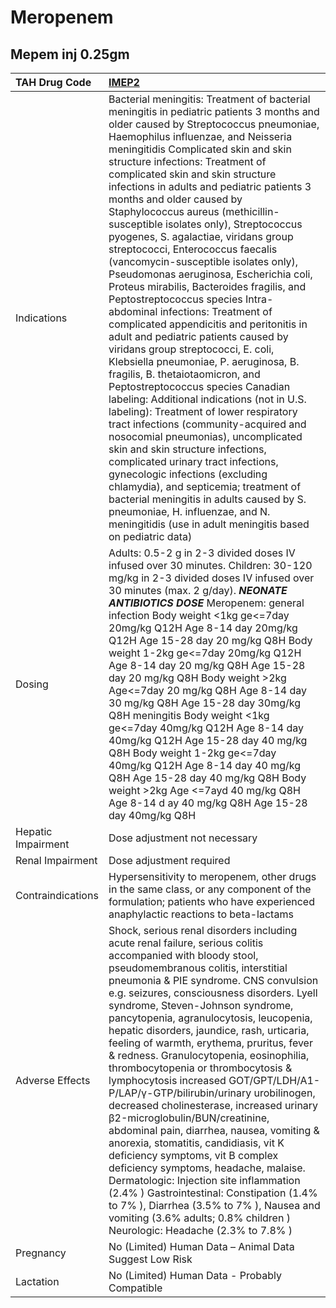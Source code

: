 # Meropenem

## Mepem inj 0.25gm

| TAH Drug Code      | [IMEP2](https://www.tahsda.org.tw/drugs/hissearch.php?drug_code=IMEP2)                                                                                                                                                                                                                                                                                                                                                                                                                                                                                                                                                                                                                                                                                                                                                                                                                                                                                                                                                                                                                                                                                                                                                                                                                                                                                                                                                                          |
|:-------------------|:------------------------------------------------------------------------------------------------------------------------------------------------------------------------------------------------------------------------------------------------------------------------------------------------------------------------------------------------------------------------------------------------------------------------------------------------------------------------------------------------------------------------------------------------------------------------------------------------------------------------------------------------------------------------------------------------------------------------------------------------------------------------------------------------------------------------------------------------------------------------------------------------------------------------------------------------------------------------------------------------------------------------------------------------------------------------------------------------------------------------------------------------------------------------------------------------------------------------------------------------------------------------------------------------------------------------------------------------------------------------------------------------------------------------------------------------|
| Indications        | Bacterial meningitis: Treatment of bacterial meningitis in pediatric patients 3 months and older caused by Streptococcus pneumoniae, Haemophilus influenzae, and Neisseria meningitidis Complicated skin and skin structure infections: Treatment of complicated skin and skin structure infections in adults and pediatric patients 3 months and older caused by Staphylococcus aureus (methicillin-susceptible isolates only), Streptococcus pyogenes, S. agalactiae, viridans group streptococci, Enterococcus faecalis (vancomycin-susceptible isolates only), Pseudomonas aeruginosa, Escherichia coli, Proteus mirabilis, Bacteroides fragilis, and Peptostreptococcus species Intra-abdominal infections: Treatment of complicated appendicitis and peritonitis in adult and pediatric patients caused by viridans group streptococci, E. coli, Klebsiella pneumoniae, P. aeruginosa, B. fragilis, B. thetaiotaomicron, and Peptostreptococcus species Canadian labeling: Additional indications (not in U.S. labeling): Treatment of lower respiratory tract infections (community-acquired and nosocomial pneumonias), uncomplicated skin and skin structure infections, complicated urinary tract infections, gynecologic infections (excluding chlamydia), and septicemia; treatment of bacterial meningitis in adults caused by S. pneumoniae, H. influenzae, and N. meningitidis (use in adult meningitis based on pediatric data) |
| Dosing             | Adults: 0.5-2 g in 2-3 divided doses IV infused over 30 minutes. Children: 30-120 mg/kg in 2-3 divided doses IV infused over 30 minutes (max. 2 g/day). *****NEONATE ANTIBIOTICS DOSE***** Meropenem: general infection Body weight <1kg ge<=7day 20mg/kg Q12H  Age 8-14 day 20mg/kg Q12H  Age 15-28 day 20 mg/kg Q8H Body weight 1-2kg ge<=7day 20mg/kg Q12H  Age 8-14 day 20 mg/kg Q8H  Age 15-28 day 20 mg/kg Q8H Body weight >2kg Age<=7day 20 mg/kg Q8H  Age 8-14 day 30 mg/kg Q8H  Age 15-28 day 30mg/kg Q8H meningitis Body weight <1kg ge<=7day 40mg/kg Q12H  Age 8-14 day 40mg/kg Q12H  Age 15-28 day 40 mg/kg Q8H Body weight 1-2kg ge<=7day 40mg/kg Q12H  Age 8-14 day 40 mg/kg Q8H  Age 15-28 day 40 mg/kg Q8H Body weight >2kg Age <=7ayd 40 mg/kg Q8H  Age 8-14 d ay 40 mg/kg Q8H  Age 15-28 day 40mg/kg Q8H                                                                                                                                                                                                                                                                                                                                                                                                                                                                                                                                                                                                                      |
| Hepatic Impairment | Dose adjustment not necessary                                                                                                                                                                                                                                                                                                                                                                                                                                                                                                                                                                                                                                                                                                                                                                                                                                                                                                                                                                                                                                                                                                                                                                                                                                                                                                                                                                                                                   |
| Renal Impairment   | Dose adjustment required                                                                                                                                                                                                                                                                                                                                                                                                                                                                                                                                                                                                                                                                                                                                                                                                                                                                                                                                                                                                                                                                                                                                                                                                                                                                                                                                                                                                                        |
| Contraindications  | Hypersensitivity to meropenem, other drugs in the same class, or any component of the formulation; patients who have experienced anaphylactic reactions to beta-lactams                                                                                                                                                                                                                                                                                                                                                                                                                                                                                                                                                                                                                                                                                                                                                                                                                                                                                                                                                                                                                                                                                                                                                                                                                                                                         |
| Adverse Effects    | Shock, serious renal disorders including acute renal failure, serious colitis accompanied with bloody stool, pseudomembranous colitis, interstitial pneumonia & PIE syndrome. CNS convulsion e.g. seizures, consciousness disorders. Lyell syndrome, Steven-Johnson syndrome, pancytopenia, agranulocytosis, leucopenia, hepatic disorders, jaundice, rash, urticaria, feeling of warmth, erythema, pruritus, fever & redness. Granulocytopenia, eosinophilia, thrombocytopenia or thrombocytosis & lymphocytosis increased GOT/GPT/LDH/A1-P/LAP/γ-GTP/bilirubin/urinary urobilinogen, decreased cholinesterase, increased urinary β2-microglobulin/BUN/creatinine, abdominal pain, diarrhea, nausea, vomiting & anorexia, stomatitis, candidiasis, vit K deficiency symptoms, vit B complex deficiency symptoms, headache, malaise. Dermatologic: Injection site inflammation (2.4% ) Gastrointestinal: Constipation (1.4% to 7% ), Diarrhea (3.5% to 7% ), Nausea and vomiting (3.6% adults; 0.8% children ) Neurologic: Headache (2.3% to 7.8% )                                                                                                                                                                                                                                                                                                                                                                                             |
| Pregnancy          | No (Limited) Human Data – Animal Data Suggest Low Risk                                                                                                                                                                                                                                                                                                                                                                                                                                                                                                                                                                                                                                                                                                                                                                                                                                                                                                                                                                                                                                                                                                                                                                                                                                                                                                                                                                                          |
| Lactation          | No (Limited) Human Data - Probably Compatible                                                                                                                                                                                                                                                                                                                                                                                                                                                                                                                                                                                                                                                                                                                                                                                                                                                                                                                                                                                                                                                                                                                                                                                                                                                                                                                                                                                                   |

